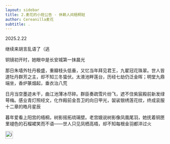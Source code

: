 ```yaml
---
layout: sidebar
title: 2.麦花的小班公告 - 休赖人间梧桐轻
author: Cereanilla麦花
subtitle: .
---
```


2025.2.22

继续来胡言乱语了（逃

铜镜初开时，她眼中是长安城第一抹晨光

那日朱墙外牡丹极盛，重瓣枝头低垂，又忆当年拜见君王，九翟冠花珠翠。世人皆道牡丹群芳之主，却不知三冬蛰伏。太液池畔莲台，历经七劫仍泛金晖；明堂九鼎端坐，香炉篆烟起，垂衣治八荒

日月当空墨迹未干，曲江池薄冰尽碎。群臣奏疏雪片纷飞，遮不住紫宸殿前新发绿萼梅。感业青灯照经文，化作殿前金吾卫的向日甲光，袈裟银绣莲花纹，终成衮服十二章的皓月星辰

暮年爱看上阳宫的梧桐，树影摇拓琉璃壁。老宫娥说树影像凤凰尾羽，她抚着铜匣里褪色的石榴裙笑而不语——世人只见凤栖高梧，却不知每根金羽都淬过火


<img src="/favicon.ico" alt="image.png" style="width: 24px; height: 24px;"/>
